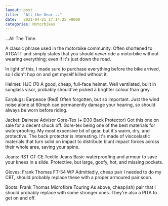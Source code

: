 ```yaml
---
layout: post
title:  "All the Gear..."
date:   2021-04-21 17:14:25 +0000
categories: Motorbikes
---
```


...All The Time.

A classic phrase used in the motorbike community. Often shortened to ATGATT and simply states that you should *never* ride a motorbike without wearing everything; even if it's just down the road.

In light of this, I made sure to purchase everything before the bike arrived, so I didn't hop on and get myself killed without it. 

Helmet: HJC i70
    A good, cheap, full-face helmet. Well ventilated, built in sunglass visor, probably should've picked a brighter colour than grey.

Earplugs: Earpeace (Red)
    Often forgotten, but so important. Just the wind noise alone at 60mph can permanently damage your hearing, so should always be worn before riding.

Jacket: Dainese Advisor Gore-Tex (+ D30 Back Protector)
    Got this one on sale for a decent chuck off. Gore-tex being one of the best materials for waterproofing. My most expensive bit of gear, but it's warm, dry, and protective. 
    The back protector is interesting. It's made of viscoelastic materials that turn solid on impact to distribute blunt impact forces across their whole area, saving your spine.

Jeans: RST GT CE Textile Jeans
    Basic waterproofing and armour to save your knees in a slide. Protective, but large, goofy, hot, and missing pockets.

Gloves: Frank Thomas FT-54 WP
    Admittedly, cheap pair I needed to do my CBT, should probably replace these with a proper armoured pair soon. 

Boots: Frank Thomas Microfibre Touring
    As above, cheap(ish) pair that I should probably replace with some stronger ones. They're also a PITA to get on and off. 

    
